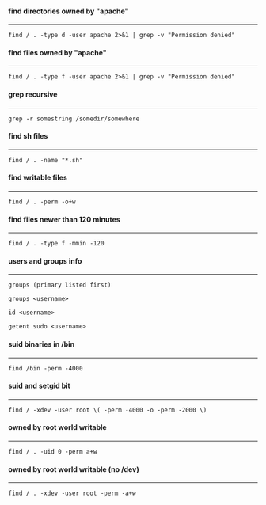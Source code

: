 #### find directories owned by "apache"
-----
```find / . -type d -user apache 2>&1 | grep -v "Permission denied"```


#### find files owned by "apache"
-----
```find / . -type f -user apache 2>&1 | grep -v "Permission denied"```


#### grep recursive
-----
```grep -r somestring /somedir/somewhere```


#### find sh files
-----
```find / . -name "*.sh"```


#### find writable files
-----
```find / . -perm -o+w```


#### find files newer than 120 minutes
-----
```find / . -type f -mmin -120```


#### users and groups info
-----
```groups (primary listed first)```

```groups <username>```

```id <username>```

```getent sudo <username>```


#### suid binaries in /bin
-----
```find /bin -perm -4000```


#### suid and setgid bit
-----
```find / -xdev -user root \( -perm -4000 -o -perm -2000 \)```


#### owned by root world writable
-----
```find / . -uid 0 -perm a+w```


#### owned by root world writable (no /dev)
-----
```find / . -xdev -user root -perm -a+w```



